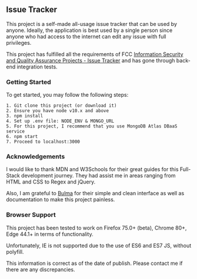 ## Issue Tracker

This project is a self-made all-usage issue tracker that can be used by anyone. Ideally, the application is best used by a single
person since anyone who had access to the internet can edit any issue with full privileges.

This project has fulfilled all the requirements of FCC [Information Security and Quality Assurance Projects - Issue Tracker](https://www.freecodecamp.org/learn/information-security-and-quality-assurance/information-security-and-quality-assurance-projects/issue-tracker)
and has gone through back-end integration tests.

### Getting Started

To get started, you may follow the following steps:

```
1. Git clone this project (or download it)
2. Ensure you have node v10.x and above
3. npm install
4. Set up .env file: NODE_ENV & MONGO_URL
5. For this project, I recommend that you use MongoDB Atlas DBaaS service
6. npm start
7. Proceed to localhost:3000
```

### Acknowledgements

I would like to thank MDN and W3Schools for their great guides for this Full-Stack development journey. They had assist me in areas ranging from HTML and CSS to Regex
and jQuery.

Also, I am grateful to [Bulma](https://bulma.io/) for their simple and clean interface as well as documentation to make this project painless.

### Browser Support

This project has been tested to work on Firefox 75.0+ (beta), Chrome 80+, Edge 44.1+ in terms of functionality.

Unfortunately, IE is not supported due to the use of ES6 and ES7 JS, without polyfill.

This information is correct as of the date of publish. Please contact me if there are any discrepancies.
